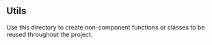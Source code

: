 ## Utils
Use this directory to create non-component functions or classes to be
reused throughout the project.
